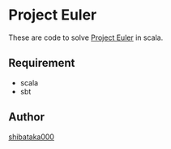 # Project Euler

These are code to solve [Project Euler](https://projecteuler.net/) in scala.

## Requirement
- scala
- sbt

## Author

[shibataka000](https://github.com/shibataka000)
